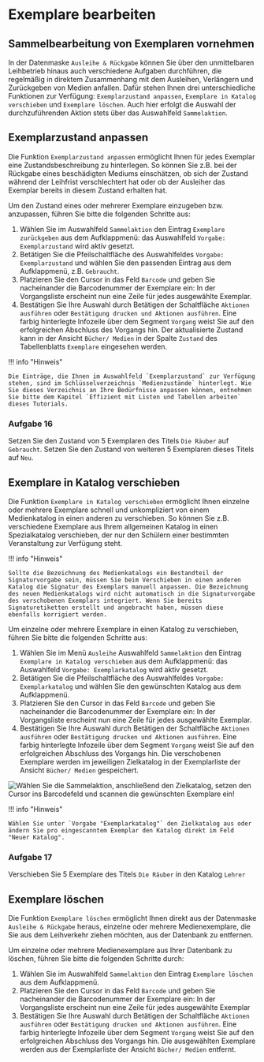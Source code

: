 # Exemplare bearbeiten

## Sammelbearbeitung von Exemplaren vornehmen

In der Datenmaske `Ausleihe & Rückgabe` können Sie über den unmittelbaren Leihbetrieb hinaus auch verschiedene Aufgaben durchführen, die regelmäßig in direktem Zusammenhang mit dem Ausleihen, Verlängern und Zurückgeben von Medien anfallen. Dafür stehen Ihnen drei unterschiedliche Funktionen zur Verfügung: `Exemplarzustand anpassen`, `Exemplare in Katalog verschieben` und `Exemplare löschen`. Auch hier erfolgt die Auswahl der durchzuführenden Aktion stets über das Auswahlfeld `Sammelaktion`.

## Exemplarzustand anpassen

Die Funktion `Exemplarzustand anpassen` ermöglicht Ihnen für jedes Exemplar eine Zustandsbeschreibung zu hinterlegen. So können Sie z.B. bei der Rückgabe eines beschädigten Mediums einschätzen, ob sich der Zustand während der Leihfrist verschlechtert hat oder ob der Ausleiher das Exemplar bereits in diesem Zustand erhalten hat.

Um den Zustand eines oder mehrerer Exemplare einzugeben bzw. anzupassen, führen Sie bitte die folgenden Schritte aus:

1. Wählen Sie im Auswahlfeld `Sammelaktion` den Eintrag `Exemplare zurückgeben` aus dem Aufklappmenü: das Auswahlfeld `Vorgabe: Exemplarzustand` wird aktiv gesetzt.
2. Betätigen Sie die Pfeilschaltfläche des Auswahlfeldes `Vorgabe: Exemplarzustand` und wählen Sie den passenden Eintrag aus dem Aufklappmenü, z.B. `Gebraucht`.
3. Platzieren Sie den Cursor in das Feld `Barcode` und geben Sie nacheinander die Barcodenummer der Exemplare ein: In der Vorgangsliste erscheint nun eine Zeile für jedes ausgewählte Exemplar.
4. Bestätigen Sie Ihre Auswahl durch Betätigen der Schaltfläche `Aktionen ausführen` oder `Bestätigung drucken und Aktionen ausführen`.
   Eine farbig hinterlegte Infozeile über dem Segment `Vorgang` weist Sie auf den erfolgreichen Abschluss des Vorgangs hin. Der aktualisierte Zustand kann in der Ansicht `Bücher/ Medien` in der Spalte `Zustand` des Tabellenblatts `Exemplare` eingesehen werden.


!!! info "Hinweis"

    Die Einträge, die Ihnen im Auswahlfeld `Exemplarzustand` zur Verfügung stehen, sind im Schlüsselverzeichnis `Medienzustände` hinterlegt. Wie Sie dieses Verzeichnis an Ihre Bedürfnisse anpassen können, entnehmen Sie bitte dem Kapitel `Effizient mit Listen und Tabellen arbeiten` dieses Tutorials.

### Aufgabe 16

Setzen Sie den Zustand von 5 Exemplaren des Titels `Die Räuber` auf `Gebraucht`. Setzen Sie den Zustand von weiteren 5 Exemplaren dieses Titels auf `Neu`.

## Exemplare in Katalog verschieben

Die Funktion `Exemplare in Katalog verschieben` ermöglicht Ihnen einzelne oder mehrere Exemplare schnell und unkompliziert von einem Medienkatalog in einen anderen zu verschieben. So können Sie z.B. verschiedene Exemplare aus Ihrem allgemeinen Katalog in einen Spezialkatalog verschieben, der nur den Schülern einer bestimmten Veranstaltung zur Verfügung steht.

!!! info "Hinweis"

    Sollte die Bezeichnung des Medienkatalogs ein Bestandteil der Signaturvorgabe sein, müssen Sie beim Verschieben in einen anderen Katalog die Signatur des Exemplars manuell anpassen. Die Bezeichnung des neuen Medienkatalogs wird nicht automatisch in die Signaturvorgabe des verschobenen Exemplars integriert. Wenn Sie bereits Signaturetiketten erstellt und angebracht haben, müssen diese ebenfalls korrigiert werden.

Um einzelne oder mehrere Exemplare in einen Katalog zu verschieben, führen Sie bitte die folgenden Schritte aus:

1. Wählen Sie im Menü `Ausleihe` Auswahlfeld `Sammelaktion` den Eintrag `Exemplare in Katalog verschieben` aus dem Aufklappmenü: das Auswahlfeld `Vorgabe: Exemplarkatalog` wird aktiv gesetzt.
2. Betätigen Sie die Pfeilschaltfläche des Auswahlfeldes `Vorgabe: Exemplarkatalog` und wählen Sie den gewünschten Katalog aus dem Aufklappmenü. 
3. Platzieren Sie den Cursor in das Feld `Barcode` und geben Sie nacheinander die Barcodenummer der Exemplare ein: In der Vorgangsliste erscheint nun eine Zeile für jedes ausgewählte Exemplar.
4. Bestätigen Sie Ihre Auswahl durch Betätigen der Schaltfläche `Aktionen ausführen` oder `Bestätigung drucken und Aktionen ausführen`.
   Eine farbig hinterlegte Infozeile über dem Segment `Vorgang` weist Sie auf den erfolgreichen Abschluss des Vorgangs hin. Die verschobenen Exemplare werden im jeweiligen Zielkatalog in der Exemplarliste der Ansicht `Bücher/ Medien` gespeichert.

![Wählen Sie die Sammelaktion, anschließend den Zielkatalog, setzen den Cursor ins Barcodefeld und scannen die gewünschten Exemplare ein!](/assets/images/bibliothek/exemplare.in.katalog.verschieben.png)

!!! info "Hinweis"

    Wählen Sie unter `Vorgabe "Exemplarkatalog"` den Zielkatalog aus oder ändern Sie pro eingescanntem Exemplar den Katalog direkt im Feld "Neuer Katalog".

### Aufgabe 17

Verschieben Sie 5 Exemplare des Titels `Die Räuber` in den Katalog `Lehrer`

## Exemplare löschen

Die Funktion `Exemplare löschen` ermöglicht Ihnen direkt aus der Datenmaske `Ausleihe & Rückgabe` heraus, einzelne oder mehrere Medienexemplare, die Sie aus dem Leihverkehr ziehen möchten, aus der Datenbank zu entfernen.

Um einzelne oder mehrere Medienexemplare aus Ihrer Datenbank zu löschen, führen Sie bitte die folgenden Schritte durch:

1. Wählen Sie im Auswahlfeld `Sammelaktion` den Eintrag `Exemplare löschen` aus dem Aufklappmenü.
2. Platzieren Sie den Cursor in das Feld `Barcode` und geben Sie nacheinander die Barcodenummer der Exemplare ein: In der Vorgangsliste erscheint nun eine Zeile für jedes ausgewählte Exemplar
3. Bestätigen Sie Ihre Auswahl durch Betätigen der Schaltfläche `Aktionen ausführen` oder `Bestätigung drucken und Aktionen ausführen`.
   Eine farbig hinterlegte Infozeile über dem Segment `Vorgang` weist Sie auf den erfolgreichen Abschluss des Vorgangs hin. Die ausgewählten Exemplare werden aus der Exemplarliste der Ansicht `Bücher/ Medien` entfernt.
